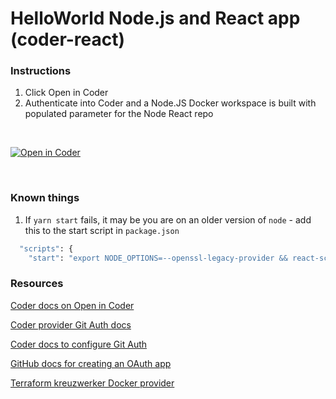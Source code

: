 # HelloWorld Node.js and React app (coder-react)

### Instructions

1. Click Open in Coder
1. Authenticate into Coder and a Node.JS Docker workspace is built with populated parameter for the Node React repo

</br>

[![Open in Coder](https://oss.demo.coder.com/open-in-coder.svg)](https://oss.demo.coder.com/templates/docker-o-i-c/workspace?param.Git%20Repo%20URL=https://github.com/sharkymark/coder-react)

</br>

### Known things

1. If `yarn start` fails, it may be you are on an older version of `node` - add this to the start script in `package.json`

```sh
  "scripts": {
    "start": "export NODE_OPTIONS=--openssl-legacy-provider && react-scripts start"
```

### Resources

[Coder docs on Open in Coder](https://coder.com/docs/v2/latest/templates/open-in-coder)

[Coder provider Git Auth docs](https://registry.terraform.io/providers/coder/coder/latest/docs/data-sources/git_auth)

[Coder docs to configure Git Auth](https://coder.com/docs/v2/latest/admin/git-providers)

[GitHub docs for creating an OAuth app](https://docs.github.com/en/apps/oauth-apps/building-oauth-apps/creating-an-oauth-app)

[Terraform kreuzwerker Docker provider](https://registry.terraform.io/providers/kreuzwerker/docker/latest/docs/resources/container)
